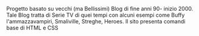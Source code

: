 Progetto basato su vecchi (ma Bellissimi) Blog di fine anni 90- inizio 2000.
Tale Blog tratta di Serie TV di quei tempi con alcuni esempi come Buffy l'ammazzavampiri, Smaliville, Streghe, Heroes.
Il sito presenta comandi base di HTML e CSS